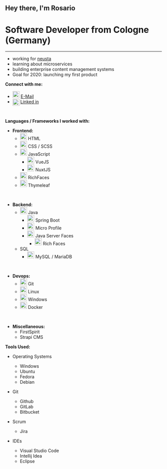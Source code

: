 ## Hey there, I'm Rosario

# Software Developer from Cologne (Germany)
---
* working for [neusta](https://www.neusta-webservices.de/)
* learning about microservices
* building enterprise content management systems
* Goal for 2020: launching my first product

**Connect with me:**
* [<img alt="email" width="22px" src="https://cdn.jsdelivr.net/npm/simple-icons@3/icons/gmail.svg" />](mailto:rosario.polito@gmx.de) [E-Mail]((mailto:github-contact@magister-media.de))
* [<img align="left" alt="LinkedIn" width="22px" src="https://cdn.jsdelivr.net/npm/simple-icons@v3/icons/linkedin.svg" />](https://www.linkedin.com/in/rosario-p-91512a199/) [Linked in](https://www.linkedin.com/in/rosario-p-91512a199/)

<br>

**Languages / Frameworks I worked with:**

* **Frontend:**
  * <img alt="HTML" width="22px" src="https://cdn.jsdelivr.net/npm/simple-icons@3/icons/html5.svg" /> HTML
  * <img alt="css" width="22px" src="https://cdn.jsdelivr.net/npm/simple-icons@3/icons/css3.svg" /> CSS / SCSS
  * <img alt="javascript" width="22px" src="https://cdn.jsdelivr.net/npm/simple-icons@3/icons/javascript.svg" /> JavaScript
    * <img alt="vue" width="22px" src="https://cdn.jsdelivr.net/npm/simple-icons@3/icons/vue-dot-js.svg" /> VueJS
    * <img alt="nuxt" width="22px" src="https://cdn.jsdelivr.net/npm/simple-icons@3/icons/nuxt-dot-js.svg" /> NuxtJS
   * <img alt="nuxt" width="22px" src="https://design.jboss.org/richfaces/logo/final_logo/richfaces_icon_64px.png" /> RichFaces
   * <img alt="nuxt" width="22px" src="https://www.thymeleaf.org/images/thymeleaf.png" /> Thymeleaf
<br/>

* **Backend:**
  * <img alt="java" width="22px" src="https://cdn.jsdelivr.net/npm/simple-icons@3/icons/java.svg" /> Java
    * <img alt="spring" width="22px" src="https://cdn.jsdelivr.net/npm/simple-icons@3/icons/spring.svg" /> Spring Boot
    * <img alt="Micro Profile" width="22px" src="https://helidon.io/static/img/logo-microprofile-500x500.png" /> Micro Profile
    * <img alt="Micro Profile" width="22px" src="https://agoncal.files.wordpress.com/2014/05/java_ee_logo_vert_v2.png" /> Java Server Faces
      * <img alt="nuxt" width="22px" src="https://design.jboss.org/richfaces/logo/final_logo/richfaces_icon_64px.png" /> Rich Faces
  * SQL
    * <img alt="mysql" width="22px" src="https://cdn.jsdelivr.net/npm/simple-icons@3/icons/mysql.svg" /> MySQL / MariaDB
<br/>

* **Devops:**
  * <img alt="git" width="22px" src="https://cdn.jsdelivr.net/npm/simple-icons@3/icons/git.svg" /> Git
  * <img alt="linux" width="22px" src="https://cdn.jsdelivr.net/npm/simple-icons@3/icons/linux.svg" /> Linux
  * <img alt="windows" width="22px" src="https://cdn.jsdelivr.net/npm/simple-icons@3/icons/windows.svg" /> Windows
  * <img alt="docker" width="22px" src="https://cdn.jsdelivr.net/npm/simple-icons@3/icons/docker.svg" /> Docker

<br/>

* **Miscellaneous:**
  * FirstSpirit
  * Strapi CMS

**Tools Used:**
* Operating Systems
  * Windows
  * Ubuntu
  * Fedora
  * Debian

* Git
  * Github
  * GitLab
  * Bitbucket

* Scrum
  * Jira

* IDEs
  * Visual Studio Code
  * Intellij Idea
  * Eclipse